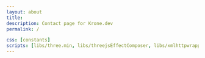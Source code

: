 ```yaml
---
layout: about
title: 
description: Contact page for Krone.dev
permalink: /

css: [constants]
scripts: [libs/three.min, libs/threejsEffectComposer, libs/xmlhttpwrapper, aboutBackground/particleSystem, aboutBackground/aboutScene, about]
---
```


